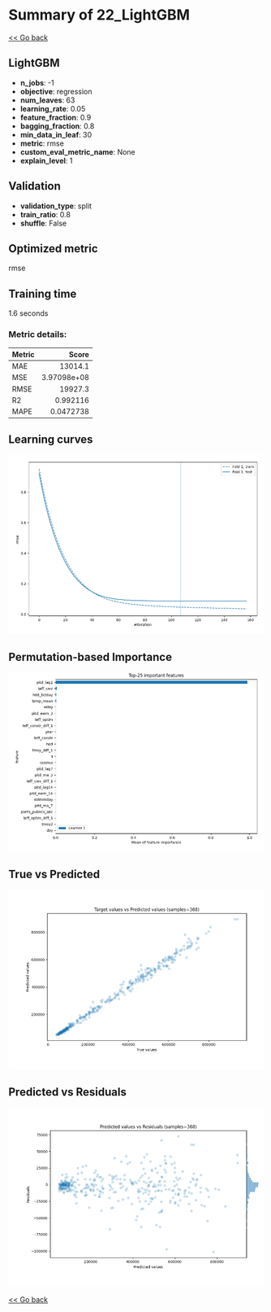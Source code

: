 # Summary of 22_LightGBM

[<< Go back](../README.md)


## LightGBM
- **n_jobs**: -1
- **objective**: regression
- **num_leaves**: 63
- **learning_rate**: 0.05
- **feature_fraction**: 0.9
- **bagging_fraction**: 0.8
- **min_data_in_leaf**: 30
- **metric**: rmse
- **custom_eval_metric_name**: None
- **explain_level**: 1

## Validation
 - **validation_type**: split
 - **train_ratio**: 0.8
 - **shuffle**: False

## Optimized metric
rmse

## Training time

1.6 seconds

### Metric details:
| Metric   |           Score |
|:---------|----------------:|
| MAE      | 13014.1         |
| MSE      |     3.97098e+08 |
| RMSE     | 19927.3         |
| R2       |     0.992116    |
| MAPE     |     0.0472738   |



## Learning curves
![Learning curves](learning_curves.png)

## Permutation-based Importance
![Permutation-based Importance](permutation_importance.png)
## True vs Predicted

![True vs Predicted](true_vs_predicted.png)


## Predicted vs Residuals

![Predicted vs Residuals](predicted_vs_residuals.png)



[<< Go back](../README.md)

